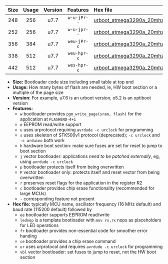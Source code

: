|Size|Usage|Version|Features|Hex file|
|:-:|:-:|:-:|:-:|:--|
|248|256|u7.7|`w-u-jPr--`|[urboot_atmega3290a_20mhz_115200bps_lednop_ur_vbl.hex](https://raw.githubusercontent.com/stefanrueger/urboot.hex/main/mcus/atmega3290a/fcpu_20mhz/115200_bps/urboot_atmega3290a_20mhz_115200bps_lednop_ur_vbl.hex)|
|252|256|u7.7|`w-u-jpr--`|[urboot_atmega3290a_20mhz_115200bps_lednop_fr_ur_vbl.hex](https://raw.githubusercontent.com/stefanrueger/urboot.hex/main/mcus/atmega3290a/fcpu_20mhz/115200_bps/urboot_atmega3290a_20mhz_115200bps_lednop_fr_ur_vbl.hex)|
|356|384|u7.7|`weu-jPr-c`|[urboot_atmega3290a_20mhz_115200bps_ee_lednop_fr_ce_ur_vbl.hex](https://raw.githubusercontent.com/stefanrueger/urboot.hex/main/mcus/atmega3290a/fcpu_20mhz/115200_bps/urboot_atmega3290a_20mhz_115200bps_ee_lednop_fr_ce_ur_vbl.hex)|
|338|512|u7.7|`weu-hpr-c`|[urboot_atmega3290a_20mhz_115200bps_ee_lednop_fr_ce_ur.hex](https://raw.githubusercontent.com/stefanrueger/urboot.hex/main/mcus/atmega3290a/fcpu_20mhz/115200_bps/urboot_atmega3290a_20mhz_115200bps_ee_lednop_fr_ce_ur.hex)|
|442|512|u7.7|`wes-hpr-c`|[urboot_atmega3290a_20mhz_115200bps_ee_lednop_fr_ce.hex](https://raw.githubusercontent.com/stefanrueger/urboot.hex/main/mcus/atmega3290a/fcpu_20mhz/115200_bps/urboot_atmega3290a_20mhz_115200bps_ee_lednop_fr_ce.hex)|

- **Size:** Bootloader code size including small table at top end
- **Usage:** How many bytes of flash are needed, ie, HW boot section or a multiple of the page size
- **Version:** For example, u7.6 is an urboot version, o5.2 is an optiboot version
- **Features:**
  + `w` bootloader provides `pgm_write_page(sram, flash)` for the application at `FLASHEND-4+1`
  + `e` EEPROM read/write support
  + `u` uses urprotocol requiring `avrdude -c urclock` for programming
  + `s` uses skeleton of STK500v1 protocol (deprecated); `-c urclock` and `-c arduino` both work
  + `h` hardware boot section: make sure fuses are set for reset to jump to boot section
  + `j` vector bootloader: applications *need to be patched externally*, eg, using `avrdude -c urclock`
  + `p` bootloader protects itself from being overwritten
  + `P` vector bootloader only: protects itself and reset vector from being overwritten
  + `r` preserves reset flags for the application in the register R2
  + `c` bootloader provides chip erase functionality (recommended for large MCUs)
  + `-` corresponding feature not present
- **Hex file:** typically MCU name, oscillator frequency (16 MHz default) and baud rate (115200 default) followed by
  + `ee` bootloader supports EEPROM read/write
  + `lednop` is a template bootloader with `mov rx,rx` nops as placeholders for LED operations
  + `fr` bootloader provides non-essential code for smoother error handing
  + `ce` bootloader provides a chip erase command
  + `ur` uses urprotocol and requires `avrdude -c urclock` for programming
  + `vbl` vector bootloader: set fuses to jump to reset, not the HW boot section
